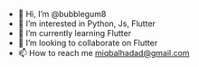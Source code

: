 - 👋 Hi, I’m @bubblegum8
- 👀 I’m interested in Python, Js, Flutter
- 🌱 I’m currently learning Flutter
- 💞️ I’m looking to collaborate on Flutter
- 📫 How to reach me miqbalhadad@gmail.com

<!---
bubblegum8/bubblegum8 is a ✨ special ✨ repository because its `README.md` (this file) appears on your GitHub profile.
You can click the Preview link to take a look at your changes.
--->
